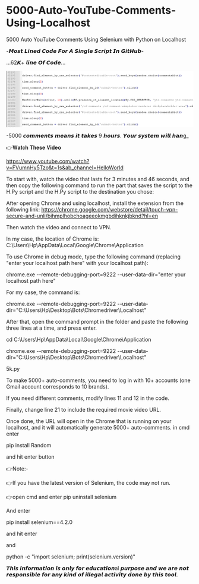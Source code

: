 # 5000-Auto-YouTube-Comments-Using-Localhost
5000 Auto YouTube Comments Using Selenium with Python on Localhost

-𝙈𝙤𝙨𝙩 𝙇𝙞𝙣𝙚𝙙 𝘾𝙤𝙙𝙚 𝙁𝙤𝙧 𝘼 𝙎𝙞𝙣𝙜𝙡𝙚 𝙎𝙘𝙧𝙞𝙥𝙩 𝙄𝙣 𝙂𝙞𝙩𝙃𝙪𝙗-

...62𝙆+ 𝙡𝙞𝙣𝙚 𝙊𝙛 𝘾𝙤𝙙𝙚...

<img align="center" alt="Infinity" width="800" src="https://raw.githubusercontent.com/yashu1wwww/Sharechat-auto-login-likes-comment/main/ezgif-4-20007a741d.gif" alt="gif">

-5000 𝙘𝙤𝙢𝙢𝙚𝙣𝙩𝙨 𝙢𝙚𝙖𝙣𝙨 𝙞𝙩 𝙩𝙖𝙠𝙚𝙨 9 𝙝𝙤𝙪𝙧𝙨. 𝙔𝙤𝙪𝙧 𝙨𝙮𝙨𝙩𝙚𝙢 𝙬𝙞𝙡𝙡 𝙝𝙖𝙣g_

👉𝐖𝐚𝐭𝐜𝐡 𝐓𝐡𝐞𝐬𝐞 𝐕𝐢𝐝𝐞𝐨

https://www.youtube.com/watch?v=FVumnHy5Tzo&t=1s&ab_channel=HelloWorld

To start with, watch the video that lasts for 3 minutes and 46 seconds, and then copy the following command to run the part that saves the script to the H.Py script and the H.Py script to the destination you chose:

After opening Chrome and using localhost, install the extension from the following link: https://chrome.google.com/webstore/detail/touch-vpn-secure-and-unli/bihmplhobchoageeokmgbdihknkjbknd?hl=en

Then watch the video and connect to VPN.

In my case, the location of Chrome is: C:\Users\Hp\AppData\Local\Google\Chrome\Application

To use Chrome in debug mode, type the following command (replacing "enter your localhost path here" with your localhost path):

chrome.exe --remote-debugging-port=9222 --user-data-dir="enter your localhost path here"

For my case, the command is:

chrome.exe --remote-debugging-port=9222 --user-data-dir="C:\Users\Hp\Desktop\Bots\Chromedriver\Localhost"

After that, open the command prompt in the folder and paste the following three lines at a time, and press enter.

cd C:\Users\Hp\AppData\Local\Google\Chrome\Application

chrome.exe --remote-debugging-port=9222 --user-data-dir="C:\Users\Hp\Desktop\Bots\Chromedriver\Localhost"

5k.py

To make 5000+ auto-comments, you need to log in with 10+ accounts (one Gmail account corresponds to 10 brands).

If you need different comments, modify lines 11 and 12 in the code.

Finally, change line 21 to include the required movie video URL.

Once done, the URL will open in the Chrome that is running on your localhost, and it will automatically generate 5000+ auto-comments.
in cmd enter 

pip install Random

and hit enter button

👉Note:-

👉If you have the latest version of Selenium, the code may not run.

👉open cmd and enter pip uninstall selenium

And enter

pip install selenium==4.2.0

and hit enter

and

python -c "import selenium; print(selenium.version)"

𝙏𝙝𝙞𝙨 𝙞𝙣𝙛𝙤𝙧𝙢𝙖𝙩𝙞𝙤𝙣 𝙞𝙨 𝙤𝙣𝙡𝙮 𝙛𝙤𝙧 𝙚𝙙𝙪𝙘𝙖𝙩𝙞𝙤𝙣al 𝙥𝙪𝙧𝙥𝙤𝙨𝙚 𝙖𝙣𝙙 𝙬𝙚 𝙖𝙧𝙚 𝙣𝙤𝙩 𝙧𝙚𝙨𝙥𝙤𝙣𝙨𝙞𝙗𝙡𝙚 𝙛𝙤𝙧 𝙖𝙣𝙮 𝙠𝙞𝙣𝙙 𝙤𝙛 𝙞𝙡𝙡𝙚𝙜𝙖𝙡 𝙖𝙘𝙩𝙞𝙫𝙞𝙩𝙮 𝙙𝙤𝙣𝙚 𝙗𝙮 𝙩𝙝𝙞𝙨 𝙩𝙤𝙤𝙡.
